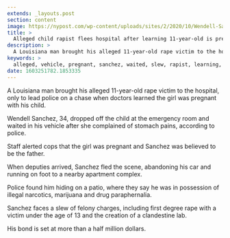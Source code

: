 ```yaml
--- 
extends: _layouts.post 
section: content 
image: https://nypost.com/wp-content/uploads/sites/2/2020/10/Wendell-Sanchez.jpg?quality=90&strip=all&w=1200 
title: > 
  Alleged child rapist flees hospital after learning 11-year-old is pregnant 
description: > 
  A Louisiana man brought his alleged 11-year-old rape victim to the hospital, only to lead police on a chase when doctors learned the girl was pregnant with his child.Wendell Sanchez, 34, dropped off the child at the emergency room and waited in his vehicle after she complained of stomach pains, according to police.Staff alerted cops that the girl was pregnant and Sanchez was believed to be the father.When deputies arrived, Sanchez fled the scene, abandoning his car and running on foot to a nearby apartment complex.Police found him hiding on a patio, where they say he was in possession of illegal narcotics, marijuana and drug paraphernalia. 
keywords: > 
  alleged, vehicle, pregnant, sanchez, waited, slew, rapist, learning, 11yearold, stomach, child, victim, rape, flees, hospital, girl, set 
date: 1603251782.1853335 
--- 
```

<div><p>A Louisiana man brought his alleged 11-year-old rape victim to the hospital, only to lead police on a chase when doctors learned the girl was pregnant with his child.</p>
<p>Wendell Sanchez, 34, dropped off the child at the emergency room and waited in his vehicle after she complained of stomach pains, according to police.</p>
<p>Staff alerted cops that the girl was pregnant and Sanchez was believed to be the father.</p>
<p>When deputies arrived, Sanchez fled the scene, abandoning his car and running on foot to a nearby apartment complex.</p>
<p>Police found him hiding on a patio, where they say he was in possession of illegal narcotics, marijuana and drug paraphernalia.</p>
<p>Sanchez faces a slew of felony charges, including first degree rape with a victim under the age of 13 and the creation of a clandestine lab.</p>
<p>His bond is set at more than a half million dollars.</p>
			</div>
